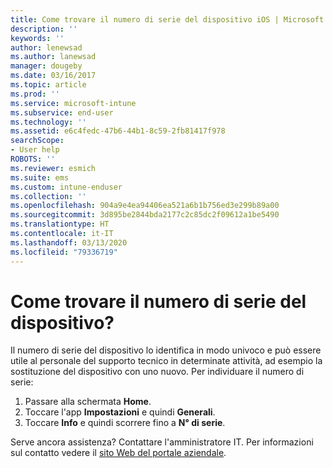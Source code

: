 ```yaml
---
title: Come trovare il numero di serie del dispositivo iOS | Microsoft Docs
description: ''
keywords: ''
author: lenewsad
ms.author: lanewsad
manager: dougeby
ms.date: 03/16/2017
ms.topic: article
ms.prod: ''
ms.service: microsoft-intune
ms.subservice: end-user
ms.technology: ''
ms.assetid: e6c4fedc-47b6-44b1-8c59-2fb81417f978
searchScope:
- User help
ROBOTS: ''
ms.reviewer: esmich
ms.suite: ems
ms.custom: intune-enduser
ms.collection: ''
ms.openlocfilehash: 904a9e4ea94406ea521a6b1b756ed3e299b89a00
ms.sourcegitcommit: 3d895be2844bda2177c2c85dc2f09612a1be5490
ms.translationtype: HT
ms.contentlocale: it-IT
ms.lasthandoff: 03/13/2020
ms.locfileid: "79336719"
---
```

# <a name="how-do-i-find-the-serial-number-on-my-device"></a>Come trovare il numero di serie del dispositivo?

Il numero di serie del dispositivo lo identifica in modo univoco e può essere utile al personale del supporto tecnico in determinate attività, ad esempio la sostituzione del dispositivo con uno nuovo. Per individuare il numero di serie:

1. Passare alla schermata __Home__.
2. Toccare l'app __Impostazioni__ e quindi __Generali__.
3. Toccare __Info__ e quindi scorrere fino a __N° di serie__.

Serve ancora assistenza? Contattare l'amministratore IT. Per informazioni sul contatto vedere il [sito Web del portale aziendale](https://go.microsoft.com/fwlink/?linkid=2010980).
